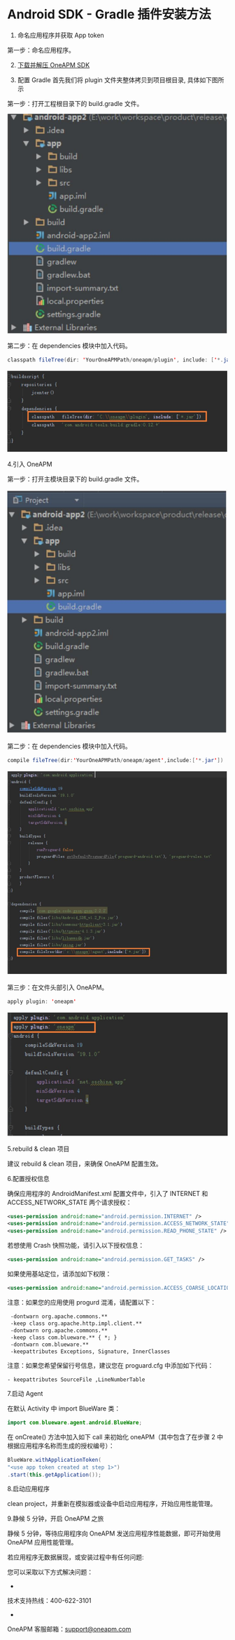 # Android SDK - Gradle 插件安装方法

1. 命名应用程序并获取 App token

第一步：命名应用程序。

2. [下载并解压 OneAPM SDK](https://user.oneapm.com/account/agent/gradle/download.do?version=latest)

3. 配置 Gradle
首先我们将 plugin 文件夹整体拷贝到项目根目录, 具体如下图所示


第一步：打开工程根目录下的 build.gradle 文件。
    
![Gradle安装](1A.jpg)

第二步：在 dependencies 模块中加入代码。

```java
classpath fileTree(dir: 'YourOneAPMPath/oneapm/plugin', include: ['*.jar'])
```

![Gradle安装](2A.jpg)

4.引入 OneAPM

第一步：打开主模块目录下的 build.gradle 文件。

![Gradle安装](3A.jpg)

第二步：在 dependencies 模块中加入代码。

```java
compile fileTree(dir:'YourOneAPMPath/oneapm/agent',include:['*.jar'])
```

![Gradle安装](4A.jpg)

第三步：在文件头部引入 OneAPM。

```java
apply plugin: 'oneapm'
```

![Gradle安装](5A.jpg)

5.rebuild & clean 项目

建议 rebuild & clean 项目，来确保 OneAPM 配置生效。

6.配置授权信息

确保应用程序的 AndroidManifest.xml 配置文件中，引入了 INTERNET 和 ACCESS_NETWORK_STATE 两个请求授权：

```xml
<uses-permission android:name="android.permission.INTERNET" />
<uses-permission android:name="android.permission.ACCESS_NETWORK_STATE" />
<uses-permission android:name="android.permission.READ_PHONE_STATE" />
```

若想使用 Crash 快照功能，请引入以下授权信息：

```xml
<uses-permission android:name="android.permission.GET_TASKS" />
```

如果使用基站定位，请添加如下权限：

```xml
<uses-permission android:name="android.permission.ACCESS_COARSE_LOCATION" />
```

注意：如果您的应用使用 progurd 混淆，请配置以下：

```
 -dontwarn org.apache.commons.**
 -keep class org.apache.http.impl.client.**
 -dontwarn org.apache.commons.**
 -keep class com.blueware.** { *; }
 -dontwarn com.blueware.**
 -keepattributes Exceptions, Signature, InnerClasses
```

注意：如果您希望保留行号信息，建议您在 proguard.cfg 中添加如下代码：

```
- keepattributes SourceFile ,LineNumberTable
```

7.启动 Agent

在默认 Activity 中 import BlueWare 类：

```java
import com.blueware.agent.android.BlueWare;
```

在 onCreate() 方法中加入如下 call 来初始化 oneAPM（其中包含了在步骤 2 中根据应用程序名称而生成的授权编号）：

```java
BlueWare.withApplicationToken(
"<use app token created at step 1>")
.start(this.getApplication());
```

8.启动应用程序

clean project，并重新在模拟器或设备中启动应用程序，开始应用性能管理。

9.静候 5 分钟，开启 OneAPM 之旅

静候 5 分钟，等待应用程序向 OneAPM 发送应用程序性能数据，即可开始使用 OneAPM 应用性能管理。

若应用程序无数据展现，或安装过程中有任何问题:

您可以采取以下方式解决问题：

* 
技术支持热线：400-622-3101

*     
OneAPM 客服邮箱：support@oneapm.com